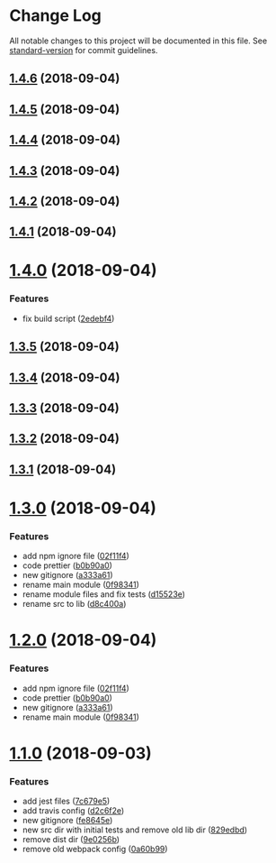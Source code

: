 # Change Log

All notable changes to this project will be documented in this file. See [standard-version](https://github.com/conventional-changelog/standard-version) for commit guidelines.

<a name="1.4.6"></a>
## [1.4.6](https://github.com/rferro/tmer/compare/v1.4.5...v1.4.6) (2018-09-04)



<a name="1.4.5"></a>
## [1.4.5](https://github.com/rferro/tmer/compare/v1.4.4...v1.4.5) (2018-09-04)



<a name="1.4.4"></a>
## [1.4.4](https://github.com/rferro/tmer/compare/v1.4.3...v1.4.4) (2018-09-04)



<a name="1.4.3"></a>
## [1.4.3](https://github.com/rferro/tmer/compare/v1.4.2...v1.4.3) (2018-09-04)



<a name="1.4.2"></a>
## [1.4.2](https://github.com/rferro/tmer/compare/v1.4.1...v1.4.2) (2018-09-04)



<a name="1.4.1"></a>
## [1.4.1](https://github.com/rferro/tmer/compare/v1.4.0...v1.4.1) (2018-09-04)



<a name="1.4.0"></a>
# [1.4.0](https://github.com/rferro/tmer/compare/v1.3.5...v1.4.0) (2018-09-04)


### Features

* fix build script ([2edebf4](https://github.com/rferro/tmer/commit/2edebf4))



<a name="1.3.5"></a>
## [1.3.5](https://github.com/rferro/tmer/compare/v1.3.4...v1.3.5) (2018-09-04)



<a name="1.3.4"></a>
## [1.3.4](https://github.com/rferro/tmer/compare/v1.3.3...v1.3.4) (2018-09-04)



<a name="1.3.3"></a>
## [1.3.3](https://github.com/rferro/tmer/compare/v1.3.2...v1.3.3) (2018-09-04)



<a name="1.3.2"></a>
## [1.3.2](https://github.com/rferro/tmer/compare/v1.3.1...v1.3.2) (2018-09-04)



<a name="1.3.1"></a>
## [1.3.1](https://github.com/rferro/tmer/compare/v1.3.0...v1.3.1) (2018-09-04)



<a name="1.3.0"></a>
# [1.3.0](https://github.com/rferro/tmer/compare/v1.1.0...v1.3.0) (2018-09-04)


### Features

* add npm ignore file ([02f11f4](https://github.com/rferro/tmer/commit/02f11f4))
* code prettier ([b0b90a0](https://github.com/rferro/tmer/commit/b0b90a0))
* new gitignore ([a333a61](https://github.com/rferro/tmer/commit/a333a61))
* rename main module ([0f98341](https://github.com/rferro/tmer/commit/0f98341))
* rename module files and fix tests ([d15523e](https://github.com/rferro/tmer/commit/d15523e))
* rename src to lib ([d8c400a](https://github.com/rferro/tmer/commit/d8c400a))



<a name="1.2.0"></a>
# [1.2.0](https://github.com/rferro/tmer/compare/v1.1.0...v1.2.0) (2018-09-04)


### Features

* add npm ignore file ([02f11f4](https://github.com/rferro/tmer/commit/02f11f4))
* code prettier ([b0b90a0](https://github.com/rferro/tmer/commit/b0b90a0))
* new gitignore ([a333a61](https://github.com/rferro/tmer/commit/a333a61))
* rename main module ([0f98341](https://github.com/rferro/tmer/commit/0f98341))



<a name="1.1.0"></a>
# [1.1.0](https://github.com/rferro/tmer/compare/v0.0.1...v1.1.0) (2018-09-03)


### Features

* add jest files ([7c679e5](https://github.com/rferro/tmer/commit/7c679e5))
* add travis config ([d2c6f2e](https://github.com/rferro/tmer/commit/d2c6f2e))
* new gitignore ([fe8645e](https://github.com/rferro/tmer/commit/fe8645e))
* new src dir with initial tests and remove old lib dir ([829edbd](https://github.com/rferro/tmer/commit/829edbd))
* remove dist dir ([9e0256b](https://github.com/rferro/tmer/commit/9e0256b))
* remove old webpack config ([0a60b99](https://github.com/rferro/tmer/commit/0a60b99))
